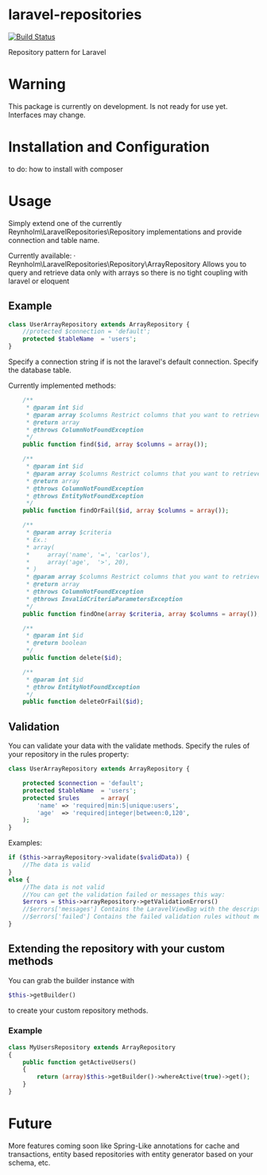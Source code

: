 laravel-repositories
====================

[![Build Status](https://travis-ci.org/reynholm-industries/laravel-repositories.svg)](https://travis-ci.org/reynholm-industries/laravel-repositories)

Repository pattern for Laravel

# Warning
This package is currently on development. Is not ready for use yet.
Interfaces may change.

# Installation and Configuration
to do: how to install with composer

# Usage
Simply extend one of the currently Reynholm\LaravelRepositories\Repository implementations
and provide connection and table name.

Currently available:
· Reynholm\LaravelRepositories\Repository\ArrayRepository
  Allows you to query and retrieve data only with arrays so there is no
  tight coupling with laravel or eloquent

## Example
```php
class UserArrayRepository extends ArrayRepository {
	//protected $connection = 'default';
    protected $tableName  = 'users';
}
```

Specify a connection string if is not the laravel's default connection.
Specify the database table.

Currently implemented methods:
```php
    /**
     * @param int $id
     * @param array $columns Restrict columns that you want to retrieve
     * @return array
     * @throws ColumnNotFoundException
     */
    public function find($id, array $columns = array());

    /**
     * @param int $id
     * @param array $columns Restrict columns that you want to retrieve
     * @return array
     * @throws ColumnNotFoundException
     * @throws EntityNotFoundException
     */
    public function findOrFail($id, array $columns = array());

    /**
     * @param array $criteria
     * Ex.:
     * array(
     *     array('name', '=', 'carlos'),
     *     array('age',  '>', 20),
     * )
     * @param array $columns Restrict columns that you want to retrieve
     * @return array
     * @throws ColumnNotFoundException
     * @throws InvalidCriteriaParametersException
     */
    public function findOne(array $criteria, array $columns = array());

    /**
     * @param int $id
     * @return boolean
     */
    public function delete($id);

    /**
     * @param int $id
     * @throw EntityNotFoundException
     */
    public function deleteOrFail($id);
```

## Validation
You can validate your data with the validate methods.
Specify the rules of your repository in the rules property:
```php
class UserArrayRepository extends ArrayRepository {

    protected $connection = 'default';
    protected $tableName  = 'users';
    protected $rules      = array(
        'name' => 'required|min:5|unique:users',
        'age'  => 'required|integer|between:0,120',
    );
}
```

Examples:
```php a boolean indicating if the data passed or not.
if ($this->arrayRepository->validate($validData)) {
    //The data is valid
}
else {
    //The data is not valid
    //You can get the validation failed or messages this way:
    $errors = $this->arrayRepository->getValidationErrors()
    //$errors['messages'] Contains the LaravelViewBag with the description of the errors
    //$errors['failed'] Contains the failed validation rules without messages
}
```

## Extending the repository with your custom methods
You can grab the builder instance with
```php
$this->getBuilder()
```
to create your custom repository methods.

### Example
```php
class MyUsersRepository extends ArrayRepository
{
    public function getActiveUsers()
    {
        return (array)$this->getBuilder()->whereActive(true)->get();
    }
}
```

# Future
More features coming soon like Spring-Like annotations for cache and transactions,
entity based repositories with entity generator based on your schema, etc.
